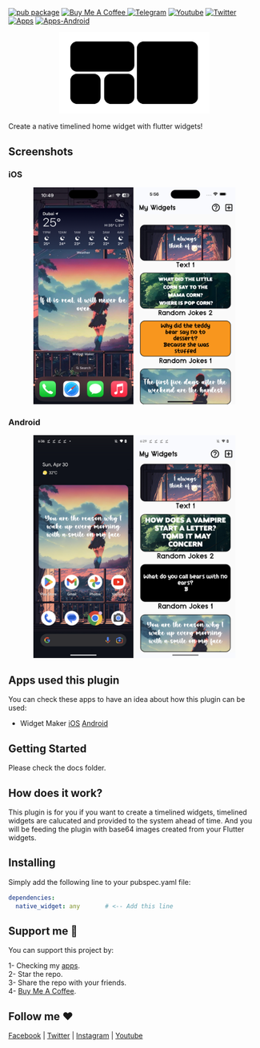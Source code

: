 [![pub package](https://img.shields.io/pub/v/native_widget.svg)](https://pub.dartlang.org/packages/native_widget)
<a href="https://www.buymeacoffee.com/akdebuging" target="_blank"><img src="https://www.buymeacoffee.com/assets/img/custom_images/orange_img.png" alt="Buy Me A Coffee" style="height: 20px !important;width: 100px !important;" > </a>
[![Telegram](https://img.shields.io/badge/chat-telegram-0088cc)](https://t.me/+NvUXzshmIg44N2M0)
[![Youtube](https://img.shields.io/badge/subscribe-youtube-c4302b)](https://www.youtube.com/@AkDebuging)
[![Twitter](https://img.shields.io/badge/follow-twitter-00acee)](https://twitter.com/akdebuging) [![Apps](https://img.shields.io/badge/apps-ios-eeeeee)](https://apps.apple.com/us/developer/abedalkareem-omreyh/id928910207) [![Apps-Android](https://img.shields.io/badge/apps-android-3DDC84)](https://play.google.com/store/apps/dev?id=7470619810055517011)

<center><img src="images/native_widget.png" width="300"/></center>

Create a native timelined home widget with flutter widgets!

## Screenshots  
### iOS  

<center><img src="images/ios_screenshot_1.png" width="200"/> <img src="images/ios_screenshot_2.png" width="200"/></center>

### Android  

<center><img src="images/android_screenshot_1.png" width="200"/> <img src="images/android_screenshot_2.png" width="200"/></center>

## Apps used this plugin
You can check these apps to have an idea about how this plugin can be used:
- Widget Maker [iOS](https://apps.apple.com/sa/app/widget-maker-create-widgets/id6448733153) [Android](https://play.google.com/store/apps/details?id=com.jordanstudio.widget_maker)

## Getting Started

Please check the docs folder.

## How does it work?

This plugin is for you if you want to create a timelined widgets, timelined widgets are calucated and provided to the system ahead of time. And you will be feeding the plugin with base64 images created from your Flutter widgets.

## Installing  
Simply add the following line to your pubspec.yaml file:  
``` yaml
dependencies:
  native_widget: any       # <-- Add this line
```

## Support me 🚀  

You can support this project by:  

1- Checking my [apps](https://apps.apple.com/us/developer/id928910207).  
2- Star the repo.  
3- Share the repo with your friends.  
4- [Buy Me A Coffee](https://www.buymeacoffee.com/akdebuging).  

## Follow me ❤️  

[Facebook](https://www.facebook.com/akdebuging/) | [Twitter](https://twitter.com/akdebuging) | [Instagram](https://instagram.com/abedalkareemomreyh/) | [Youtube](https://www.youtube.com/@akdebuging)
